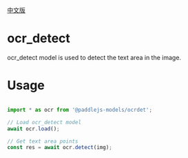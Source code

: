 [中文版](./README_cn.md)

# ocr_detect

ocr_detect model is used to detect the text area in the image.

# Usage

```js

import * as ocr from '@paddlejs-models/ocrdet';

// Load ocr_detect model
await ocr.load();

// Get text area points
const res = await ocr.detect(img);

```
